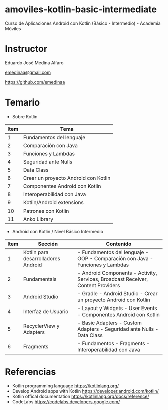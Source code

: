 # amoviles-kotlin-basic-intermediate
Curso de Aplicaciones Android con Kotlin (Básico - Intermedio) - Academia Móviles

# Instructor
Eduardo José Medina Alfaro

emedinaa@gmail.com

https://github.com/emedinaa

# Temario

- Sobre Kotlin

Item | Tema
------------ | -------------
1 | Fundamentos del lenguaje
2 | Comparación con Java
3 | Funciones y Lambdas
4 | Seguridad ante Nulls
5 | Data Class
6 | Crear un proyecto Android con Kotlin
7 | Componentes Android con Kotlin
8 | Interoperabilidad con Java
9 | Kotlin/Android extensions
10 | Patrones con Kotlin
11 | Anko Library

- Android con Kotlin / Nivel Básico Intermedio

Item | Sección | Contenido
------------ | ------------- | -------------
1 | Kotlin para desarrolladores Android | - Fundamentos del lenguaje - OOP - Comparación con Java - Funciones y Lambdas
2 | Fundamentals | - Android Components - Activity, Services, Broadcast Receiver, Content Providers
3 | Android Studio | - Gradle - Android Studio - Crear un proyecto Android con Kotlin
4 | Interfaz de Usuario | - Layout y Widgets - User Events - Componentes Android con Kotlin
5 | RecyclerView y Adapters | - Basic Adapters - Custom Adapters - Seguridad ante Nulls - Data Class
6 | Fragments | - Fundamentos - Fragments - Interoperabilidad con Java

# Referencias 

- Kotlin programming language https://kotlinlang.org/
- Develop Android apps with Kotlin https://developer.android.com/kotlin/
- Kotlin offical documentation https://kotlinlang.org/docs/reference/
- CodeLabs https://codelabs.developers.google.com/
